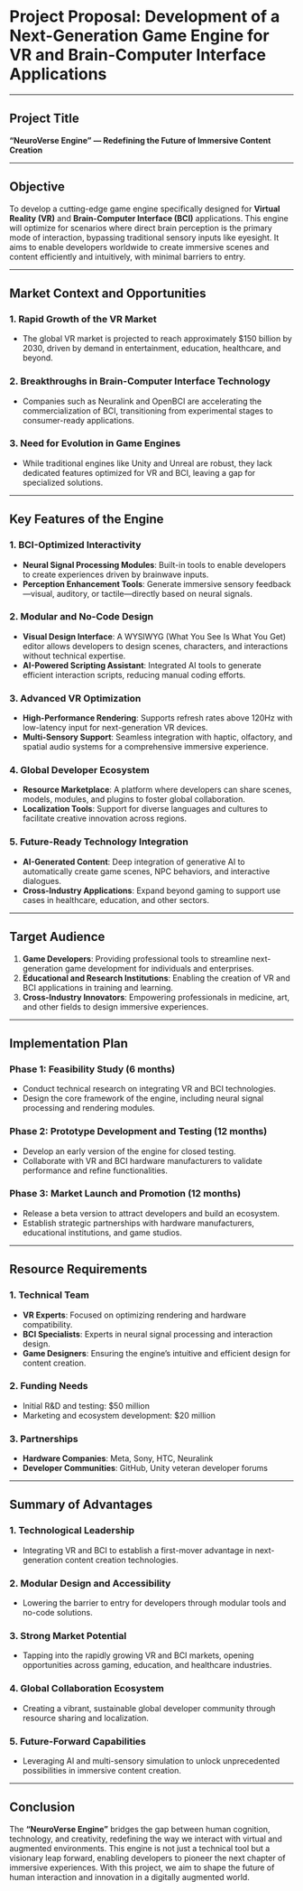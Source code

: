# **Project Proposal: Development of a Next-Generation Game Engine for VR and Brain-Computer Interface Applications**

---

## **Project Title**
**“NeuroVerse Engine” — Redefining the Future of Immersive Content Creation**

---

## **Objective**
To develop a cutting-edge game engine specifically designed for **Virtual Reality (VR)** and **Brain-Computer Interface (BCI)** applications. This engine will optimize for scenarios where direct brain perception is the primary mode of interaction, bypassing traditional sensory inputs like eyesight. It aims to enable developers worldwide to create immersive scenes and content efficiently and intuitively, with minimal barriers to entry.

---

## **Market Context and Opportunities**

### 1. **Rapid Growth of the VR Market**
- The global VR market is projected to reach approximately $150 billion by 2030, driven by demand in entertainment, education, healthcare, and beyond.

### 2. **Breakthroughs in Brain-Computer Interface Technology**
- Companies such as Neuralink and OpenBCI are accelerating the commercialization of BCI, transitioning from experimental stages to consumer-ready applications.

### 3. **Need for Evolution in Game Engines**
- While traditional engines like Unity and Unreal are robust, they lack dedicated features optimized for VR and BCI, leaving a gap for specialized solutions.

---

## **Key Features of the Engine**

### **1. BCI-Optimized Interactivity**
- **Neural Signal Processing Modules**: Built-in tools to enable developers to create experiences driven by brainwave inputs.
- **Perception Enhancement Tools**: Generate immersive sensory feedback—visual, auditory, or tactile—directly based on neural signals.

### **2. Modular and No-Code Design**
- **Visual Design Interface**: A WYSIWYG (What You See Is What You Get) editor allows developers to design scenes, characters, and interactions without technical expertise.
- **AI-Powered Scripting Assistant**: Integrated AI tools to generate efficient interaction scripts, reducing manual coding efforts.

### **3. Advanced VR Optimization**
- **High-Performance Rendering**: Supports refresh rates above 120Hz with low-latency input for next-generation VR devices.
- **Multi-Sensory Support**: Seamless integration with haptic, olfactory, and spatial audio systems for a comprehensive immersive experience.

### **4. Global Developer Ecosystem**
- **Resource Marketplace**: A platform where developers can share scenes, models, modules, and plugins to foster global collaboration.
- **Localization Tools**: Support for diverse languages and cultures to facilitate creative innovation across regions.

### **5. Future-Ready Technology Integration**
- **AI-Generated Content**: Deep integration of generative AI to automatically create game scenes, NPC behaviors, and interactive dialogues.
- **Cross-Industry Applications**: Expand beyond gaming to support use cases in healthcare, education, and other sectors.

---

## **Target Audience**

1. **Game Developers**: Providing professional tools to streamline next-generation game development for individuals and enterprises.
2. **Educational and Research Institutions**: Enabling the creation of VR and BCI applications in training and learning.
3. **Cross-Industry Innovators**: Empowering professionals in medicine, art, and other fields to design immersive experiences.

---

## **Implementation Plan**

### **Phase 1: Feasibility Study (6 months)**
- Conduct technical research on integrating VR and BCI technologies.
- Design the core framework of the engine, including neural signal processing and rendering modules.

### **Phase 2: Prototype Development and Testing (12 months)**
- Develop an early version of the engine for closed testing.
- Collaborate with VR and BCI hardware manufacturers to validate performance and refine functionalities.

### **Phase 3: Market Launch and Promotion (12 months)**
- Release a beta version to attract developers and build an ecosystem.
- Establish strategic partnerships with hardware manufacturers, educational institutions, and game studios.

---

## **Resource Requirements**

### 1. **Technical Team**
- **VR Experts**: Focused on optimizing rendering and hardware compatibility.
- **BCI Specialists**: Experts in neural signal processing and interaction design.
- **Game Designers**: Ensuring the engine’s intuitive and efficient design for content creation.

### 2. **Funding Needs**
- Initial R&D and testing: $50 million
- Marketing and ecosystem development: $20 million

### 3. **Partnerships**
- **Hardware Companies**: Meta, Sony, HTC, Neuralink
- **Developer Communities**: GitHub, Unity veteran developer forums

---

## **Summary of Advantages**

### **1. Technological Leadership**
- Integrating VR and BCI to establish a first-mover advantage in next-generation content creation technologies.

### **2. Modular Design and Accessibility**
- Lowering the barrier to entry for developers through modular tools and no-code solutions.

### **3. Strong Market Potential**
- Tapping into the rapidly growing VR and BCI markets, opening opportunities across gaming, education, and healthcare industries.

### **4. Global Collaboration Ecosystem**
- Creating a vibrant, sustainable global developer community through resource sharing and localization.

### **5. Future-Forward Capabilities**
- Leveraging AI and multi-sensory simulation to unlock unprecedented possibilities in immersive content creation.

---

## **Conclusion**
The **“NeuroVerse Engine”** bridges the gap between human cognition, technology, and creativity, redefining the way we interact with virtual and augmented environments. This engine is not just a technical tool but a visionary leap forward, enabling developers to pioneer the next chapter of immersive experiences. With this project, we aim to shape the future of human interaction and innovation in a digitally augmented world.
